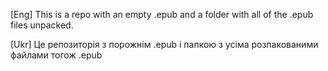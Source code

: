 [Eng] This is a repo with an empty .epub and a folder with all of the .epub files unpacked.

[Ukr] Це репозиторія з порожнім .epub і папкою з усіма розпакованими файлами тогож .epub
